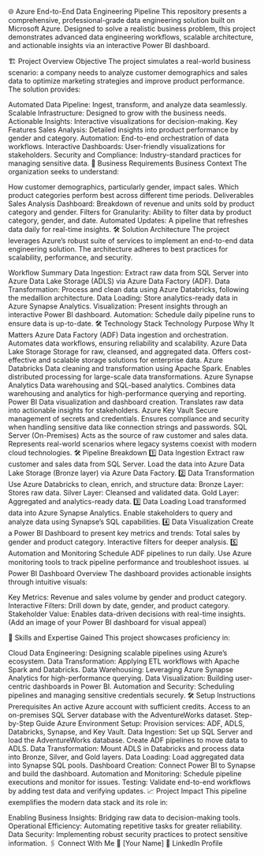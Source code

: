🌐 Azure End-to-End Data Engineering Pipeline
This repository presents a comprehensive, professional-grade data engineering solution built on Microsoft Azure. Designed to solve a realistic business problem, this project demonstrates advanced data engineering workflows, scalable architecture, and actionable insights via an interactive Power BI dashboard.

🏗️ Project Overview
Objective
The project simulates a real-world business scenario: a company needs to analyze customer demographics and sales data to optimize marketing strategies and improve product performance. The solution provides:

Automated Data Pipeline: Ingest, transform, and analyze data seamlessly.
Scalable Infrastructure: Designed to grow with the business needs.
Actionable Insights: Interactive visualizations for decision-making.
Key Features
Sales Analysis: Detailed insights into product performance by gender and category.
Automation: End-to-end orchestration of data workflows.
Interactive Dashboards: User-friendly visualizations for stakeholders.
Security and Compliance: Industry-standard practices for managing sensitive data.
🎯 Business Requirements
Business Context
The organization seeks to understand:

How customer demographics, particularly gender, impact sales.
Which product categories perform best across different time periods.
Deliverables
Sales Analysis Dashboard:
Breakdown of revenue and units sold by product category and gender.
Filters for Granularity:
Ability to filter data by product category, gender, and date.
Automated Updates:
A pipeline that refreshes data daily for real-time insights.
🛠️ Solution Architecture
The project leverages Azure’s robust suite of services to implement an end-to-end data engineering solution. The architecture adheres to best practices for scalability, performance, and security.

Workflow Summary
Data Ingestion: Extract raw data from SQL Server into Azure Data Lake Storage (ADLS) via Azure Data Factory (ADF).
Data Transformation: Process and clean data using Azure Databricks, following the medallion architecture.
Data Loading: Store analytics-ready data in Azure Synapse Analytics.
Visualization: Present insights through an interactive Power BI dashboard.
Automation: Schedule daily pipeline runs to ensure data is up-to-date.
🛠️ Technology Stack
Technology	Purpose	Why It Matters
Azure Data Factory (ADF)	Data ingestion and orchestration.	Automates data workflows, ensuring reliability and scalability.
Azure Data Lake Storage	Storage for raw, cleansed, and aggregated data.	Offers cost-effective and scalable storage solutions for enterprise data.
Azure Databricks	Data cleaning and transformation using Apache Spark.	Enables distributed processing for large-scale data transformations.
Azure Synapse Analytics	Data warehousing and SQL-based analytics.	Combines data warehousing and analytics for high-performance querying and reporting.
Power BI	Data visualization and dashboard creation.	Translates raw data into actionable insights for stakeholders.
Azure Key Vault	Secure management of secrets and credentials.	Ensures compliance and security when handling sensitive data like connection strings and passwords.
SQL Server (On-Premises)	Acts as the source of raw customer and sales data.	Represents real-world scenarios where legacy systems coexist with modern cloud technologies.
🛠️ Pipeline Breakdown
1️⃣ Data Ingestion
Extract raw customer and sales data from SQL Server.
Load the data into Azure Data Lake Storage (Bronze layer) via Azure Data Factory.
2️⃣ Data Transformation
Use Azure Databricks to clean, enrich, and structure data:
Bronze Layer: Stores raw data.
Silver Layer: Cleansed and validated data.
Gold Layer: Aggregated and analytics-ready data.
3️⃣ Data Loading
Load transformed data into Azure Synapse Analytics.
Enable stakeholders to query and analyze data using Synapse’s SQL capabilities.
4️⃣ Data Visualization
Create a Power BI Dashboard to present key metrics and trends:
Total sales by gender and product category.
Interactive filters for deeper analysis.
5️⃣ Automation and Monitoring
Schedule ADF pipelines to run daily.
Use Azure monitoring tools to track pipeline performance and troubleshoot issues.
📊 Power BI Dashboard Overview
The dashboard provides actionable insights through intuitive visuals:

Key Metrics:
Revenue and sales volume by gender and product category.
Interactive Filters:
Drill down by date, gender, and product category.
Stakeholder Value:
Enables data-driven decisions with real-time insights.
(Add an image of your Power BI dashboard for visual appeal)

🔑 Skills and Expertise Gained
This project showcases proficiency in:

Cloud Data Engineering:
Designing scalable pipelines using Azure’s ecosystem.
Data Transformation:
Applying ETL workflows with Apache Spark and Databricks.
Data Warehousing:
Leveraging Azure Synapse Analytics for high-performance querying.
Data Visualization:
Building user-centric dashboards in Power BI.
Automation and Security:
Scheduling pipelines and managing sensitive credentials securely.
🛠️ Setup Instructions
Prerequisites
An active Azure account with sufficient credits.
Access to an on-premises SQL Server database with the AdventureWorks dataset.
Step-by-Step Guide
Azure Environment Setup:
Provision services: ADF, ADLS, Databricks, Synapse, and Key Vault.
Data Ingestion:
Set up SQL Server and load the AdventureWorks database.
Create ADF pipelines to move data to ADLS.
Data Transformation:
Mount ADLS in Databricks and process data into Bronze, Silver, and Gold layers.
Data Loading:
Load aggregated data into Synapse SQL pools.
Dashboard Creation:
Connect Power BI to Synapse and build the dashboard.
Automation and Monitoring:
Schedule pipeline executions and monitor for issues.
Testing:
Validate end-to-end workflows by adding test data and verifying updates.
📈 Project Impact
This pipeline exemplifies the modern data stack and its role in:

Enabling Business Insights: Bridging raw data to decision-making tools.
Operational Efficiency: Automating repetitive tasks for greater reliability.
Data Security: Implementing robust security practices to protect sensitive information.
🖇️ Connect With Me
👤 [Your Name]
🔗 LinkedIn Profile

